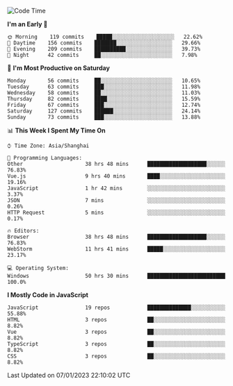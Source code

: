 <!--START_SECTION:waka-->
![Code Time](http://img.shields.io/badge/Code%20Time-1%2C957%20hrs%2047%20mins-blue)

**I'm an Early 🐤** 

```text
🌞 Morning    119 commits    █████░░░░░░░░░░░░░░░░░░░░   22.62% 
🌆 Daytime    156 commits    ███████░░░░░░░░░░░░░░░░░░   29.66% 
🌃 Evening    209 commits    ██████████░░░░░░░░░░░░░░░   39.73% 
🌙 Night      42 commits     ██░░░░░░░░░░░░░░░░░░░░░░░   7.98%

```
📅 **I'm Most Productive on Saturday** 

```text
Monday       56 commits     ██░░░░░░░░░░░░░░░░░░░░░░░   10.65% 
Tuesday      63 commits     ███░░░░░░░░░░░░░░░░░░░░░░   11.98% 
Wednesday    58 commits     ██░░░░░░░░░░░░░░░░░░░░░░░   11.03% 
Thursday     82 commits     ████░░░░░░░░░░░░░░░░░░░░░   15.59% 
Friday       67 commits     ███░░░░░░░░░░░░░░░░░░░░░░   12.74% 
Saturday     127 commits    ██████░░░░░░░░░░░░░░░░░░░   24.14% 
Sunday       73 commits     ███░░░░░░░░░░░░░░░░░░░░░░   13.88%

```


📊 **This Week I Spent My Time On** 

```text
⌚︎ Time Zone: Asia/Shanghai

💬 Programming Languages: 
Other                    38 hrs 48 mins      ███████████████████░░░░░░   76.83% 
Vue.js                   9 hrs 40 mins       ████░░░░░░░░░░░░░░░░░░░░░   19.16% 
JavaScript               1 hr 42 mins        ░░░░░░░░░░░░░░░░░░░░░░░░░   3.37% 
JSON                     7 mins              ░░░░░░░░░░░░░░░░░░░░░░░░░   0.26% 
HTTP Request             5 mins              ░░░░░░░░░░░░░░░░░░░░░░░░░   0.17%

🔥 Editors: 
Browser                  38 hrs 48 mins      ███████████████████░░░░░░   76.83% 
WebStorm                 11 hrs 41 mins      █████░░░░░░░░░░░░░░░░░░░░   23.17%

💻 Operating System: 
Windows                  50 hrs 30 mins      █████████████████████████   100.0%

```

**I Mostly Code in JavaScript** 

```text
JavaScript               19 repos            ██████████████░░░░░░░░░░░   55.88% 
HTML                     3 repos             ██░░░░░░░░░░░░░░░░░░░░░░░   8.82% 
Vue                      3 repos             ██░░░░░░░░░░░░░░░░░░░░░░░   8.82% 
TypeScript               3 repos             ██░░░░░░░░░░░░░░░░░░░░░░░   8.82% 
CSS                      3 repos             ██░░░░░░░░░░░░░░░░░░░░░░░   8.82%

```



 Last Updated on 07/01/2023 22:10:02 UTC
<!--END_SECTION:waka-->

<!--
**likaiqiang/likaiqiang** is a ✨ _special_ ✨ repository because its `README.md` (this file) appears on your GitHub profile.

Here are some ideas to get you started:

- 🔭 I’m currently working on ...
- 🌱 I’m currently learning ...
- 👯 I’m looking to collaborate on ...
- 🤔 I’m looking for help with ...
- 💬 Ask me about ...
- 📫 How to reach me: ...
- 😄 Pronouns: ...
- ⚡ Fun fact: ...
-->
